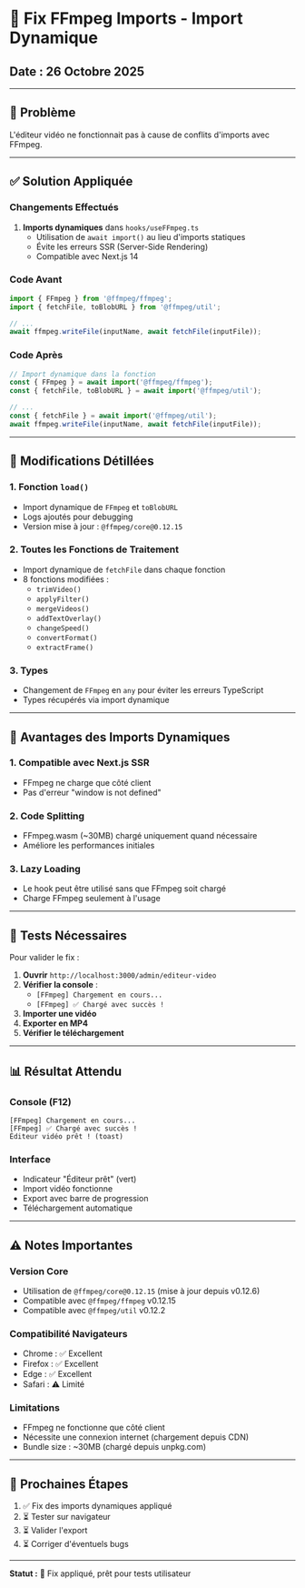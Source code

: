 # 🔧 Fix FFmpeg Imports - Import Dynamique

## Date : 26 Octobre 2025

---

## 🐛 Problème

L'éditeur vidéo ne fonctionnait pas à cause de conflits d'imports avec FFmpeg.

---

## ✅ Solution Appliquée

### Changements Effectués

1. **Imports dynamiques** dans `hooks/useFFmpeg.ts`
   - Utilisation de `await import()` au lieu d'imports statiques
   - Évite les erreurs SSR (Server-Side Rendering)
   - Compatible avec Next.js 14

### Code Avant
```typescript
import { FFmpeg } from '@ffmpeg/ffmpeg';
import { fetchFile, toBlobURL } from '@ffmpeg/util';

// ...
await ffmpeg.writeFile(inputName, await fetchFile(inputFile));
```

### Code Après
```typescript
// Import dynamique dans la fonction
const { FFmpeg } = await import('@ffmpeg/ffmpeg');
const { fetchFile, toBlobURL } = await import('@ffmpeg/util');

// ...
const { fetchFile } = await import('@ffmpeg/util');
await ffmpeg.writeFile(inputName, await fetchFile(inputFile));
```

---

## 📝 Modifications Détillées

### 1. Fonction `load()`
- Import dynamique de `FFmpeg` et `toBlobURL`
- Logs ajoutés pour debugging
- Version mise à jour : `@ffmpeg/core@0.12.15`

### 2. Toutes les Fonctions de Traitement
- Import dynamique de `fetchFile` dans chaque fonction
- 8 fonctions modifiées :
  - `trimVideo()`
  - `applyFilter()`
  - `mergeVideos()`
  - `addTextOverlay()`
  - `changeSpeed()`
  - `convertFormat()`
  - `extractFrame()`

### 3. Types
- Changement de `FFmpeg` en `any` pour éviter les erreurs TypeScript
- Types récupérés via import dynamique

---

## 🎯 Avantages des Imports Dynamiques

### 1. Compatible avec Next.js SSR
- FFmpeg ne charge que côté client
- Pas d'erreur "window is not defined"

### 2. Code Splitting
- FFmpeg.wasm (~30MB) chargé uniquement quand nécessaire
- Améliore les performances initiales

### 3. Lazy Loading
- Le hook peut être utilisé sans que FFmpeg soit chargé
- Charge FFmpeg seulement à l'usage

---

## 🧪 Tests Nécessaires

Pour valider le fix :

1. **Ouvrir** `http://localhost:3000/admin/editeur-video`
2. **Vérifier la console** :
   - `[FFmpeg] Chargement en cours...`
   - `[FFmpeg] ✅ Chargé avec succès !`
3. **Importer une vidéo**
4. **Exporter en MP4**
5. **Vérifier le téléchargement**

---

## 📊 Résultat Attendu

### Console (F12)
```
[FFmpeg] Chargement en cours...
[FFmpeg] ✅ Chargé avec succès !
Éditeur vidéo prêt ! (toast)
```

### Interface
- Indicateur "Éditeur prêt" (vert)
- Import vidéo fonctionne
- Export avec barre de progression
- Téléchargement automatique

---

## ⚠️ Notes Importantes

### Version Core
- Utilisation de `@ffmpeg/core@0.12.15` (mise à jour depuis v0.12.6)
- Compatible avec `@ffmpeg/ffmpeg` v0.12.15
- Compatible avec `@ffmpeg/util` v0.12.2

### Compatibilité Navigateurs
- Chrome : ✅ Excellent
- Firefox : ✅ Excellent
- Edge : ✅ Excellent
- Safari : ⚠️ Limité

### Limitations
- FFmpeg ne fonctionne que côté client
- Nécessite une connexion internet (chargement depuis CDN)
- Bundle size : ~30MB (chargé depuis unpkg.com)

---

## 🔄 Prochaines Étapes

1. ✅ Fix des imports dynamiques appliqué
2. ⏳ Tester sur navigateur
3. ⏳ Valider l'export
4. ⏳ Corriger d'éventuels bugs

---

**Statut :** 🔧 Fix appliqué, prêt pour tests utilisateur



